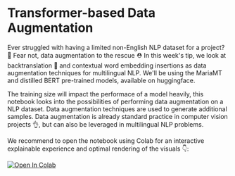# Transformer-based Data Augmentation

Ever struggled with having a limited non-English NLP dataset for a project? 🤯 Fear not, data augmentation to the rescue ⛑
In this week's tip, we look at backtranslation 🔀 and contextual word embedding insertions as data augmentation techniques for multilingual NLP. We'll be using the MariaMT and distilled BERT pre-trained models, available on huggingface. 

The training size will impact the performace of a model heavily, this notebook looks into the possibilities of performing data augmentation on a NLP dataset. Data augmentation techniques are used to generate additional samples. Data augmentation is already standard practice in computer vision projects 👌, but can also be leveraged in multilingual NLP problems. 

We recommend to open the notebook using Colab for an interactive explainable experience and optimal rendering of the visuals 👇:

[![Open In Colab](https://colab.research.google.com/assets/colab-badge.svg)](https://colab.research.google.com/github/ml6team/quick-tips/blob/main/nlp/2021_06_18_data_augmentation/totw_nlp_dat_aug.ipynb)
